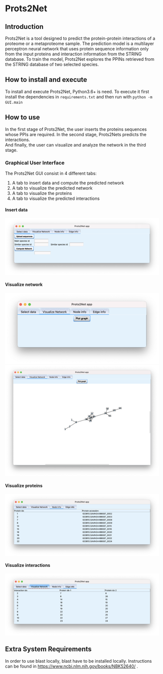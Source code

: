 # Prots2Net

## Introduction
Prots2Net is a tool designed to predict the protein-protein interactions of a proteome or a metaproteome sample.
The prediction model is a multilayer perceptron neural network that  uses protein sequence information only from the input proteins 
and interaction information from the STRING database. To train the model, Prots2Net explores the PPINs retrieved from the 
STRING database of two selected species.

## How to install and execute
To install and execute Prots2Net, Python3.6+ is need. To execute it first install the dependencies in `requirements.txt` 
and then run with `python -m GUI.main`


## How to use
In the first stage of Prots2Net,  the user inserts the proteins sequences whose PPIs are required.
In the second stage, Prots2Nets predicts the interactions.  
And finally,  the user can visualize and analyze the network in the third stage.

### Graphical User Interface
The Prots2Net GUI consist in 4 different tabs:
1. A tab to insert data and compute the predicted network
2. A tab to visualize the predicted network
3. A tab to visualize the proteins
4. A tab to visualize the predicted interactions

#### Insert data
![GUI](Prots2Net_GUI.png)
#### Visualize network
![plot](Prots2Net_GUI_plot_graph.png)
![small network ](Prots2Net_GUI_image_small.png)
#### Visualize proteins
![proteins](Prots2Net_GUI_nodes.png)
#### Visualize interactions
![interactions](Prots2Net_GUI_edges.png)


## Extra System Requirements
In order to use blast locally, blast have to be installed locally. Instructions can be found in https://www.ncbi.nlm.nih.gov/books/NBK52640/ .
